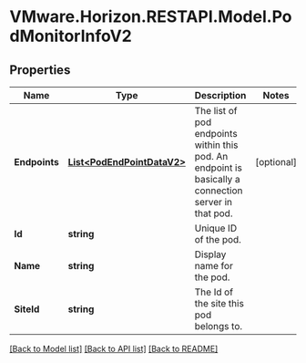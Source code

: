 # VMware.Horizon.RESTAPI.Model.PodMonitorInfoV2
## Properties

Name | Type | Description | Notes
------------ | ------------- | ------------- | -------------
**Endpoints** | [**List&lt;PodEndPointDataV2&gt;**](PodEndPointDataV2.md) | The list of pod endpoints within this pod. An endpoint is basically a connection server in that pod. | [optional] 
**Id** | **string** | Unique ID of the pod. | 
**Name** | **string** | Display name for the pod. | 
**SiteId** | **string** | The Id of the site this pod belongs to. | 

[[Back to Model list]](../README.md#documentation-for-models) [[Back to API list]](../README.md#documentation-for-api-endpoints) [[Back to README]](../README.md)

